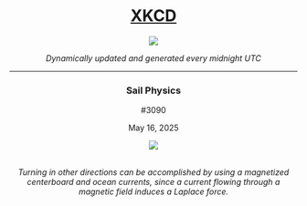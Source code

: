 
<h1 align="center"><a href="https://xkcd.com">XKCD</a></h1>
<div align="center">
    <img src="https://img.shields.io/github/last-commit/ShashashankThakur/XKCD?label=last%20updated" />
</div>

<p align="center"><i>Dynamically updated and generated every midnight UTC</i></p>
<hr>
<div align="center">
    <h3><strong>Sail Physics</strong></h3>
    <p>#3090</p>
    <p>May 16, 2025</p>
    <img src="https://imgs.xkcd.com/comics/sail_physics.png">
    <br></br>
    <p><i>Turning in other directions can be accomplished by using a magnetized centerboard and ocean currents, since a current flowing through a magnetic field induces a Laplace force.</i></p>
</div>
